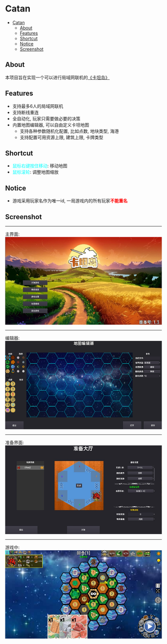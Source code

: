 # Catan

- [Catan](#catan)
  - [About](#about)
  - [Features](#features)
  - [Shortcut](#shortcut)
  - [Notice](#notice)
  - [Screenshot](#screenshot)

## About

本项目旨在实现一个可以进行局域网联机的[《卡坦岛》](https://baike.baidu.com/item/%E5%8D%A1%E5%9D%A6%E5%B2%9B/3203413?fr=aladdin)

## Features

* 支持最多6人的局域网联机
* 支持断线重连
* 全自动化, 玩家只需要做必要的决策
* 内置地图编辑器, 可以自由定义卡坦地图
  * 支持各种参数随机化配置, 比如点数, 地块类型, 海港
  * 支持配置可用资源上限, 建筑上限, 卡牌类型

## Shortcut
* <font color="#00ffff">鼠标右键按住移动</font>: 移动地图
* <font color="#00ffff">鼠标滚轮</font>: 调整地图缩放
## Notice
* 游戏采用玩家名作为唯一id, 一局游戏内的所有玩家<font color="#ff0000">**不能重名**</font>

## Screenshot
***
主界面:
![main](screenshot/main.jpg)
***
编辑器:
![main](screenshot/editor.png)
***
准备界面:
![main](screenshot/lobby.jpg)
***
游戏中:
![main](screenshot/game.jpg)